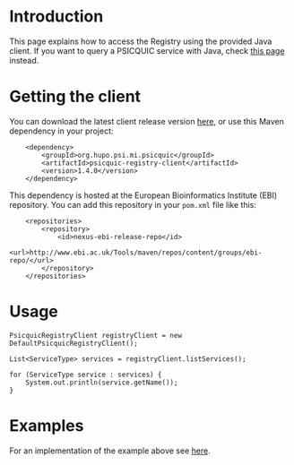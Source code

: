 # Introduction #

This page explains how to access the Registry using the provided Java client. If you want to query a PSICQUIC service with Java, check [this page](JavaClient.md) instead.

# Getting the client #

You can download the latest client release version [here](https://www.ebi.ac.uk/Tools/maven/repos/content/groups/ebi-repo/org/hupo/psi/mi/psicquic/psicquic-registry-client/), or use this Maven dependency in your project:

```
    <dependency>
        <groupId>org.hupo.psi.mi.psicquic</groupId>
        <artifactId>psicquic-registry-client</artifactId>
        <version>1.4.0</version>
    </dependency>
```
This dependency is hosted at the European Bioinformatics Institute (EBI) repository. You can add this repository in your `pom.xml` file like this:

```
    <repositories>
        <repository>
            <id>nexus-ebi-release-repo</id>
            <url>http://www.ebi.ac.uk/Tools/maven/repos/content/groups/ebi-repo/</url>
        </repository>
    </repositories>
```

# Usage #

```
PsicquicRegistryClient registryClient = new DefaultPsicquicRegistryClient();

List<ServiceType> services = registryClient.listServices();

for (ServiceType service : services) {
    System.out.println(service.getName());
}
```

# Examples #

For an implementation of the example above see [here](https://github.com/PSICQUIC/psicquic-registry-client/blob/master/src/main/java/org/hupo/psi/mi/psicquic/registry/client/registry/DefaultPsicquicRegistryClient.java).